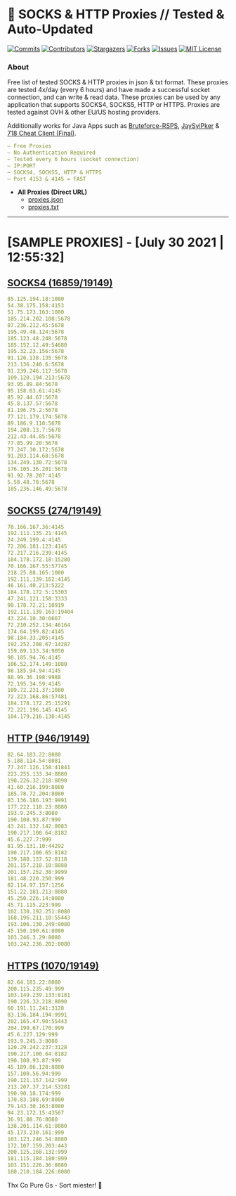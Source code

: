 <!-- MARKDOWN LINKS & IMAGES -->
<!-- https://www.markdownguide.org/basic-syntax/#reference-style-links -->
[contributors-shield]: https://img.shields.io/github/contributors/KaiBurton/free-proxies-autoupdated?style=for-the-badge
[contributors-url]: https://github.com/KaiBurton/free-proxies-autoupdated/graphs/contributors
[forks-shield]: https://img.shields.io/github/forks/KaiBurton/free-proxies-autoupdated?style=for-the-badge
[forks-url]: https://github.com/KaiBurton/free-proxies-autoupdated/network/members
[stars-shield]: https://img.shields.io/github/stars/KaiBurton/free-proxies-autoupdated?style=for-the-badge
[stars-url]: https://github.com/KaiBurton/free-proxies-autoupdated/stargazers
[issues-shield]: https://img.shields.io/github/issues/KaiBurton/free-proxies-autoupdated?style=for-the-badge
[issues-url]: https://github.com/KaiBurton/free-proxies-autoupdated/issues
[license-shield]: https://img.shields.io/github/license/KaiBurton/free-proxies-autoupdated?style=for-the-badge
[license-url]: https://github.com/KaiBurton/free-proxies-autoupdated/blob/main/LICENSE
[commit-shield]: https://img.shields.io/github/last-commit/KaiBurton/free-proxies-autoupdated?style=for-the-badge
[commit-url]: https://github.com/KaiBurton/free-proxies-autoupdated/commits/main

# 🎁 SOCKS & HTTP Proxies // Tested & Auto-Updated

[![Commits][commit-shield]][commit-url]
[![Contributors][contributors-shield]][contributors-url]
[![Stargazers][stars-shield]][stars-url]
[![Forks][forks-shield]][forks-url]
[![Issues][issues-shield]][issues-url]
[![MIT License][license-shield]][license-url]

### About
Free list of tested SOCKS & HTTP proxies in json & txt format. These proxies are tested 4x/day (every 6 hours) and have made a successful socket connection, and can write & read data. These proxies can be used by any application that supports SOCKS4, SOCKS5, HTTP or HTTPS. Proxies are tested against OVH & other EU/US hosting providers.

Additionally works for Java Apps such as [Bruteforce-RSPS](https://github.com/KaiBurton/Bruteforce-RSPS), [JaySyiPker](https://github.com/JayArrowz/JaySyiPker) & [718 Cheat Client (Final)](https://github.com/KaiBurton/718-Cheat-Client-Final). 

```yaml
— Free Proxies
— No Authentication Required
— Tested every 6 hours (socket connection)
— IP:PORT
— SOCKS4, SOCKS5, HTTP & HTTPS
— Port 4153 & 4145 = FAST
```

- **All Proxies (Direct URL)**
  - [proxies.json](https://raw.githubusercontent.com/KaiBurton/free-proxies-autoupdated/main/proxies.json)
  - [proxies.txt](https://raw.githubusercontent.com/KaiBurton/free-proxies-autoupdated/main/proxies.txt)

---

# [SAMPLE PROXIES] - [July 30 2021 | 12:55:32]

## [SOCKS4 (16859/19149)](https://raw.githubusercontent.com/KaiBurton/free-proxies-autoupdated/main/proxies-socks4.txt)
```yaml
85.125.194.18:1080
54.38.175.158:4153
51.75.173.163:1080
185.214.202.108:5678
87.236.212.45:5678
195.49.48.124:5678
185.123.48.248:5678
185.152.12.49:54680
195.32.23.156:5678
91.126.138.135:5678
213.136.240.6:5678
91.239.246.117:5678
109.120.194.213:5678
93.95.89.84:5678
95.158.63.61:4145
85.92.44.67:5678
45.8.137.57:5678
81.196.75.2:5678
77.121.179.174:5678
89.186.9.110:5678
194.208.13.7:5678
212.43.44.85:5678
77.85.99.20:5678
77.247.30.172:5678
91.203.114.68:5678
134.249.130.72:5678
176.105.36.201:5678
91.92.78.207:4145
5.58.48.78:5678
185.236.146.49:5678
```

## [SOCKS5 (274/19149)](https://raw.githubusercontent.com/KaiBurton/free-proxies-autoupdated/main/proxies-socks5.txt)
```yaml
70.166.167.36:4145
192.111.135.21:4145
24.249.199.4:4145
72.206.181.123:4145
72.217.216.239:4145
184.178.172.18:15280
70.166.167.55:57745
218.25.88.165:1080
192.111.139.162:4145
46.161.40.213:5222
184.178.172.5:15303
47.241.121.158:3333
98.178.72.21:10919
192.111.139.163:19404
43.224.10.30:6667
72.210.252.134:46164
174.64.199.82:4145
98.184.33.205:4145
192.252.208.67:14287
159.89.133.34:9050
98.185.94.76:4145
106.52.174.149:1080
98.185.94.94:4145
88.99.36.198:9988
72.195.34.59:4145
109.72.231.37:1080
72.223.168.86:57481
184.178.172.25:15291
72.221.196.145:4145
184.179.216.130:4145
```

## [HTTP (946/19149)](https://raw.githubusercontent.com/KaiBurton/free-proxies-autoupdated/main/proxies-http.txt)
```yaml
82.64.183.22:8080
5.188.114.54:8081
77.247.126.158:41841
223.255.133.34:8080
190.226.32.218:8090
41.60.216.199:8080
185.78.72.204:8080
83.136.186.193:9991
177.222.118.23:8080
193.9.245.3:8080
190.108.93.87:999
43.241.132.142:8083
190.217.100.64:8182
45.6.227.7:999
81.95.131.10:44292
190.217.100.65:8182
139.180.137.52:8118
201.157.218.10:8080
201.157.252.38:9999
181.48.220.250:999
82.114.97.157:1256
151.22.181.213:8080
45.250.226.14:8080
45.71.115.223:999
102.130.192.251:8080
168.196.211.10:55443
193.106.130.249:8080
45.150.190.61:8080
103.246.3.29:8080
103.242.236.202:8080
```

## [HTTPS (1070/19149)](https://raw.githubusercontent.com/KaiBurton/free-proxies-autoupdated/main/proxies-https.txt)
```yaml
82.64.183.22:8080
200.115.235.49:999
103.149.239.133:8181
190.226.32.218:8090
60.191.11.241:3128
83.136.184.194:9991
202.165.47.90:55443
204.199.67.170:999
45.6.227.129:999
193.9.245.3:8080
120.29.242.237:3128
190.217.100.64:8182
190.108.93.87:999
45.189.86.128:8080
157.100.56.94:999
190.121.157.142:999
213.207.37.214:53281
190.90.18.174:999
170.83.108.69:8080
79.143.30.163:8080
94.23.172.15:43567
36.91.88.76:8080
138.201.114.61:8080
45.173.230.161:999
103.123.246.54:8080
172.107.159.203:443
200.125.168.132:999
181.115.184.180:999
103.151.226.36:8080
180.210.184.226:8080
```



Thx Co Pure Gs - Sort miester! 💟